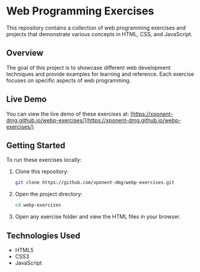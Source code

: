 # Web Programming Exercises

This repository contains a collection of web programming exercises and projects that demonstrate various concepts in HTML, CSS, and JavaScript.

## Overview

The goal of this project is to showcase different web development techniques and provide examples for learning and reference. Each exercise focuses on specific aspects of web programming.


## Live Demo

You can view the live demo of these exercises at: [https://xponent-dmg.github.io/webp-exercises/](https://xponent-dmg.github.io/webp-exercises/)

## Getting Started

To run these exercises locally:

1. Clone this repository:

   ```bash
   git clone https://github.com/xponent-dmg/webp-exercises.git
   ```

2. Open the project directory:

   ```bash
   cd webp-exercises
   ```

3. Open any exercise folder and view the HTML files in your browser.

## Technologies Used

- HTML5
- CSS3
- JavaScript
